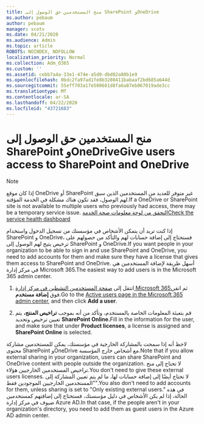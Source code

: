 ```yaml
---
title: منح المستخدمين حق الوصول إلى SharePoint وOneDrive
ms.author: pebaum
author: pebaum
manager: scotv
ms.date: 04/21/2020
ms.audience: Admin
ms.topic: article
ROBOTS: NOINDEX, NOFOLLOW
localization_priority: Normal
ms.collection: Adm_O365
ms.custom: ''
ms.assetid: cebb7a4a-33e1-474e-a5d0-dbd02a80b1e9
ms.openlocfilehash: 0bdc2fa97ad1fe8b3280411babaaf2bd685a644d
ms.sourcegitcommit: 55eff703a17e500681d8fa6a87eb067019ade3cc
ms.translationtype: MT
ms.contentlocale: ar-SA
ms.lasthandoff: 04/22/2020
ms.locfileid: "43721683"
---
```

# <a name="give-users-access-to-sharepoint-and-onedrive"></a><span data-ttu-id="d2b1f-102">منح المستخدمين حق الوصول إلى SharePoint وOneDrive</span><span class="sxs-lookup"><span data-stu-id="d2b1f-102">Give users access to SharePoint and OneDrive</span></span>

> [!NOTE]
> <span data-ttu-id="d2b1f-103">إذا كان موقع OneDrive أو SharePoint غير متوفر للعديد من المستخدمين الذين سبق لهم الوصول، فقد تكون هناك مشكلة في الخدمة المؤقتة.</span><span class="sxs-lookup"><span data-stu-id="d2b1f-103">If a OneDrive or SharePoint site is not available to multiple users who previously had access, there may be a temporary service issue.</span></span> [<span data-ttu-id="d2b1f-104">التحقق من لوحة معلومات صحة الخدمة</span><span class="sxs-lookup"><span data-stu-id="d2b1f-104">Check the service health dashboard</span></span>](https://portal.office.com/adminportal/home#/servicehealth)
  
<span data-ttu-id="d2b1f-105">إذا كنت تريد أن يتمكن الأشخاص في مؤسستك من تسجيل الدخول واستخدام SharePoint و OneDrive، فستحتاج إلى إضافة حسابات لهم والتأكد من حصولهم على ترخيص يتيح لهم الوصول إلى SharePoint و OneDrive.</span><span class="sxs-lookup"><span data-stu-id="d2b1f-105">If you want people in your organization to be able to sign in and use SharePoint and OneDrive, you need to add accounts for them and make sure they have a license that gives them access to SharePoint and OneDrive.</span></span> <span data-ttu-id="d2b1f-106">أسهل طريقة لإضافة المستخدمين هي في مركز إدارة Microsoft 365.</span><span class="sxs-lookup"><span data-stu-id="d2b1f-106">The easiest way to add users is in the Microsoft 365 admin center.</span></span>
  
1. <span data-ttu-id="d2b1f-107">انتقل إلى [صفحة المستخدمين النشطين في مركز إدارة Microsoft 365،](https://portal.office.com/adminportal/home#/users)ثم انقر فوق **إضافة مستخدم**.</span><span class="sxs-lookup"><span data-stu-id="d2b1f-107">Go to the [Active users page in the Microsoft 365 admin center](https://portal.office.com/adminportal/home#/users), and then click **Add a user**.</span></span>
    
2. <span data-ttu-id="d2b1f-108">قم بتعبئة المعلومات الخاصة بالمستخدم، وتأكد من أنه بموجب **تراخيص المنتج،** يتم تعيين ترخيص وتحديد **SharePoint Online.**</span><span class="sxs-lookup"><span data-stu-id="d2b1f-108">Fill in the information for the user, and make sure that under **Product licenses**, a license is assigned and **SharePoint Online** is selected.</span></span> 
    
<span data-ttu-id="d2b1f-109">لاحظ أنه إذا سمحت بالمشاركة الخارجية في مؤسستك، يمكن للمستخدمين مشاركة محتوى SharePoint وOneDrive مع أشخاص خارج المؤسسة.</span><span class="sxs-lookup"><span data-stu-id="d2b1f-109">Note that if you allow external sharing in your organization, users can share SharePoint and OneDrive content with people outside the organization.</span></span> <span data-ttu-id="d2b1f-110">لا تحتاج إلى منح تراخيص المستخدمين الخارجيين هؤلاء.</span><span class="sxs-lookup"><span data-stu-id="d2b1f-110">You don't need to give these external users licenses.</span></span> <span data-ttu-id="d2b1f-111">لا تحتاج أيضًا إلى إضافة حسابات لها، ما لم يتم تعيين المشاركة إلى "المستخدمين الخارجيين الموجودين فقط".</span><span class="sxs-lookup"><span data-stu-id="d2b1f-111">You also don't need to add accounts for them, unless sharing is set to "Only existing external users."</span></span> <span data-ttu-id="d2b1f-112">في هذه الحالة، إذا لم يكن الأشخاص في دليل مؤسستك، فستحتاج إلى إضافتهم كمستخدمين ضيوف في مركز إدارة Azure AD.</span><span class="sxs-lookup"><span data-stu-id="d2b1f-112">In that case, if the people aren't in your organization's directory, you need to add them as guest users in the Azure AD admin center.</span></span>
  

